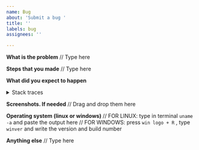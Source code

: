```yaml
---
name: Bug
about: 'Submit a bug '
title: ''
labels: bug
assignees: ''

---
```


**What is the problem**
// Type here

**Steps that you made**
// Type here

**What did you expect to happen**
<details><summary>Stack traces</summary>


// TYPE HERE THE LUA ERROR HERE

// Open GMOD CONSOLE by pressing ~
(if console does not show then Open Options > keyboard > Advanced button at the bottom > Check all checkboxes )


</details>


**Screenshots. If needed**
// Drag and drop them here


**Operating system (linux or windows)**
// FOR LINUX: type in terminal `uname -a` and paste the output here
// FOR WINDOWS: press `win logo + R` , type `winver` and write the version and build number


**Anything else**
// Type here
